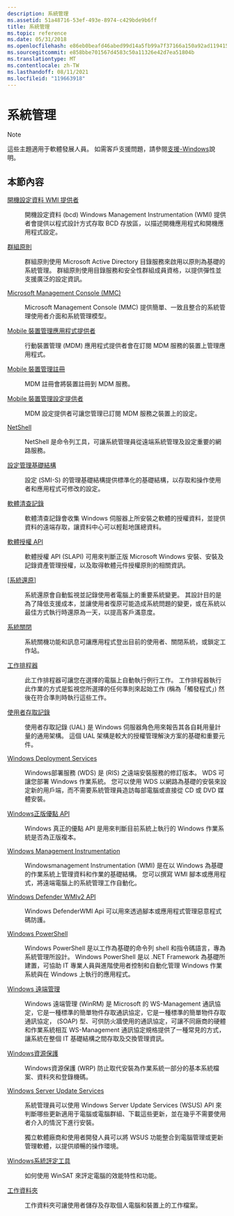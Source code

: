 ```yaml
---
description: 系統管理
ms.assetid: 51a48716-53ef-493e-8974-c429bde9b6ff
title: 系統管理
ms.topic: reference
ms.date: 05/31/2018
ms.openlocfilehash: e86eb0beafd46abed99d14a5fb99a7f37166a150a92ad1194153e2cd96947eee
ms.sourcegitcommit: e858bbe701567d4583c50a11326e42d7ea51804b
ms.translationtype: MT
ms.contentlocale: zh-TW
ms.lasthandoff: 08/11/2021
ms.locfileid: "119663918"
---
```

# <a name="system-administration"></a>系統管理

> [!Note]  
> 這些主題適用于軟體發展人員。 如需客戶支援問題，請參閱[支援-Windows](https://windows.microsoft.com/windows/support#1TC=windows-10)說明。

 

## <a name="in-this-section"></a>本節內容

<dl> <dt>

[開機設定資料 WMI 提供者](/previous-versions/windows/desktop/bcd/boot-configuration-data-portal)
</dt> <dd>

開機設定資料 (bcd) Windows Management Instrumentation (WMI) 提供者會提供以程式設計方式存取 BCD 存放區，以描述開機應用程式和開機應用程式設定。

</dd> <dt>

[群組原則](group-policy.md)
</dt> <dd>

群組原則使用 Microsoft Active Directory 目錄服務來啟用以原則為基礎的系統管理。 群組原則使用目錄服務和安全性群組成員資格，以提供彈性並支援廣泛的設定資訊。

</dd> <dt>

[Microsoft Management Console (MMC)](microsoft-management-console--mmc-.md)
</dt> <dd>

Microsoft Management Console (MMC) 提供簡單、一致且整合的系統管理使用者介面和系統管理模型。

</dd> <dt>

[Mobile 裝置管理應用程式提供者](/previous-versions/windows/desktop/mdmappprov/mobile-device-management-application-provider-portal)
</dt> <dd>

行動裝置管理 (MDM) 應用程式提供者會在訂閱 MDM 服務的裝置上管理應用程式。

</dd> <dt>

[Mobile 裝置管理註冊](/windows/desktop/MDMReg/mobile-device-management-registration-portal)
</dt> <dd>

MDM 註冊會將裝置註冊到 MDM 服務。

</dd> <dt>

[Mobile 裝置管理設定提供者](/previous-versions/windows/desktop/mdmsettingsprov/mobile-device-management-settings-provider-portal)
</dt> <dd>

MDM 設定提供者可讓您管理已訂閱 MDM 服務之裝置上的設定。

</dd> <dt>

[NetShell](/previous-versions/windows/desktop/netshell/netshell-start-page)
</dt> <dd>

NetShell 是命令列工具，可讓系統管理員從遠端系統管理及設定重要的網路服務。

</dd> <dt>

[設定管理基礎結構](/previous-versions/windows/desktop/smi/settings-management-infrastructure--smi-)
</dt> <dd>

設定 (SMI-S) 的管理基礎結構提供標準化的基礎結構，以存取和操作使用者和應用程式可修改的設定。

</dd> <dt>

[軟體清查記錄](/previous-versions/windows/desktop/sil/software-inventory-logging-portal)
</dt> <dd>

軟體清查記錄會收集 Windows 伺服器上所安裝之軟體的授權資料，並提供資料的遠端存取，讓資料中心可以輕鬆地匯總資料。

</dd> <dt>

[軟體授權 API](/previous-versions/windows/desktop/secslapi/software-licensing-api-portal)
</dt> <dd>

軟體授權 API (SLAPI) 可用來判斷正版 Microsoft Windows 安裝、安裝及記錄資產管理授權，以及取得軟體元件授權原則的相關資訊。

</dd> <dt>

[[系統還原]](/windows/desktop/sr/system-restore-portal)
</dt> <dd>

系統還原會自動監視並記錄使用者電腦上的重要系統變更。 其設計目的是為了降低支援成本，並讓使用者復原可能造成系統問題的變更，或在系統以最佳方式執行時還原為一天，以提高客戶滿意度。

</dd> <dt>

[系統關閉](/windows/desktop/Shutdown/system-shutdown)
</dt> <dd>

系統關機功能和訊息可讓應用程式登出目前的使用者、關閉系統，或鎖定工作站。

</dd> <dt>

[工作排程器](/windows/desktop/TaskSchd/task-scheduler-start-page)
</dt> <dd>

此工作排程器可讓您在選擇的電腦上自動執行例行工作。 工作排程器執行此作業的方式是監視您所選擇的任何準則來起始工作 (稱為「觸發程式」) 然後在符合準則時執行這些工作。

</dd> <dt>

[使用者存取記錄](/previous-versions/windows/desktop/ual/user-access-logging)
</dt> <dd>

使用者存取記錄 (UAL) 是 Windows 伺服器角色用來報告其各自耗用量計量的通用架構。 這個 UAL 架構是較大的授權管理解決方案的基礎和重要元件。

</dd> <dt>

[Windows Deployment Services](/windows/desktop/Wds/windows-deployment-services-portal)
</dt> <dd>

Windows部署服務 (WDS) 是 (RIS) 之遠端安裝服務的修訂版本。 WDS 可讓您部署 Windows 作業系統。 您可以使用 WDS 以網路為基礎的安裝來設定新的用戶端，而不需要系統管理員造訪每部電腦或直接從 CD 或 DVD 媒體安裝。

</dd> <dt>

[Windows正版優點 API](/previous-versions/windows/desktop/wingen/windows-genuine-advantage-api-portal)
</dt> <dd>

Windows 真正的優點 API 是用來判斷目前系統上執行的 Windows 作業系統是否為正版複本。

</dd> <dt>

[Windows Management Instrumentation](/windows/desktop/WmiSdk/wmi-start-page)
</dt> <dd>

Windowsmanagement Instrumentation (WMI) 是在以 Windows 為基礎的作業系統上管理資料和作業的基礎結構。 您可以撰寫 WMI 腳本或應用程式，將遠端電腦上的系統管理工作自動化。

</dd> <dt>

[Windows Defender WMIv2 API](/previous-versions/windows/desktop/defender/windows-defender-wmiv2-apis-portal)
</dt> <dd>

Windows DefenderWMI Api 可以用來透過腳本或應用程式管理惡意程式碼防護。

</dd> <dt>

[Windows PowerShell](https://msdn.microsoft.com/library/Dd835506(v=VS.85).aspx)
</dt> <dd>

Windows PowerShell 是以工作為基礎的命令列 shell 和指令碼語言，專為系統管理所設計。 Windows PowerShell 是以 .NET Framework 為基礎所建置，可協助 IT 專業人員與進階使用者控制和自動化管理 Windows 作業系統與在 Windows 上執行的應用程式。

</dd> <dt>

[Windows 遠端管理](/windows/desktop/WinRM/portal)
</dt> <dd>

Windows 遠端管理 (WinRM) 是 Microsoft 的 WS-Management 通訊協定，它是一種標準的簡單物件存取通訊協定，它是一種標準的簡單物件存取通訊協定， (SOAP) 型、可供防火牆使用的通訊協定，可讓不同廠商的硬體和作業系統相互 WS-Management 通訊協定規格提供了一種常見的方式，讓系統在整個 IT 基礎結構之間存取及交換管理資訊。

</dd> <dt>

[Windows資源保護](/windows/desktop/Wfp/windows-resource-protection-portal)
</dt> <dd>

Windows資源保護 (WRP) 防止取代安裝為作業系統一部分的基本系統檔案、資料夾和登錄機碼。

</dd> <dt>

[Windows Server Update Services](windows-server-update-services.md)
</dt> <dd>

系統管理員可以使用 Windows Server Update Services (WSUS) API 來判斷哪些更新適用于電腦或電腦群組、下載這些更新，並在幾乎不需要使用者介入的情況下進行安裝。

獨立軟體廠商和使用者開發人員可以將 WSUS 功能整合到電腦管理或更新管理軟體，以提供順暢的操作環境。

</dd> <dt>

[Windows系統評定工具](/windows/desktop/WinSAT/windows-system-assessment-tool-portal)
</dt> <dd>

如何使用 WinSAT 來評定電腦的效能特性和功能。

</dd> <dt>

[工作資料夾](/previous-versions/windows/desktop/syncshareservermgmt/sync-share-server-management-portal)
</dt> <dd>

工作資料夾可讓使用者儲存及存取個人電腦和裝置上的工作檔案。

</dd> </dl>

 

 
